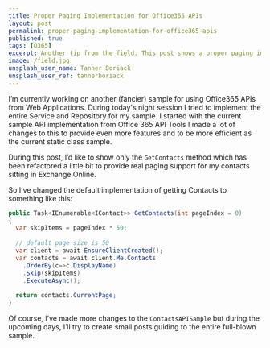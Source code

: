 ```yaml
---
title: Proper Paging Implementation for Office365 APIs
layout: post
permalink: proper-paging-implementation-for-office365-apis
published: true
tags: [O365]
excerpt: Another tip from the field. This post shows a proper paging implementation for lists
image: /field.jpg
unsplash_user_name: Tanner Boriack
unsplash_user_ref: tannerboriack
---
```


I’m currently working on another (fancier) sample for using Office365 APIs from Web Applications. During today's night session I tried to implement the entire Service and Repository for my sample. I started with the current sample API implementation from Office 365 API Tools I made a lot of changes to this to provide even more features and to be more efficient as the current static class sample.

During this post, I’d like to show only the `GetContacts` method which has been refactored a little bit to provide real paging support for my contacts sitting in Exchange Online.

So I’ve changed the default implementation of getting Contacts to something like this:

```csharp
public Task<IEnumerable<IContact>> GetContacts(int pageIndex = 0)
{
  var skipItems = pageIndex * 50;
  
  // default page size is 50
  var client = await EnsureClientCreated();
  var contacts = await client.Me.Contacts
    .OrderBy(c=>c.DisplayName)
    .Skip(skipItems)
    .ExecuteAsync();
    
  return contacts.CurrentPage;
}

```

Of course, I’ve made more changes to the `ContactsAPISample` but during the upcoming days, I’ll try to create small posts guiding to the entire full-blown sample.


